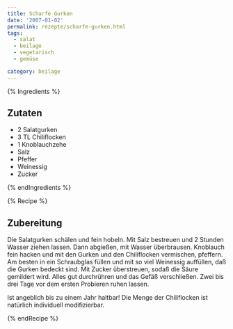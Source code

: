 ```yaml
---
title: Scharfe Gurken
date: '2007-01-02'
permalink: rezepte/scharfe-gurken.html
tags:
  - salat
  - beilage
  - vegetarisch
  - gemüse

category: beilage
---
```



{% Ingredients %}

## Zutaten

- 2 Salatgurken
- 3 TL Chiliflocken
- 1 Knoblauchzehe
- Salz
- Pfeffer
- Weinessig
- Zucker

{% endIngredients %}

{% Recipe %}

## Zubereitung

Die Salatgurken schälen und fein hobeln. Mit Salz bestreuen und 2 Stunden Wasser ziehen lassen. Dann abgießen, mit Wasser überbrausen. Knoblauch fein hacken und mit den Gurken und den Chiliflocken vermischen, pfeffern. Am besten in ein Schraubglas füllen und mit so viel Weinessig auffüllen, daß die Gurken bedeckt sind. Mit Zucker überstreuen, sodaß die Säure gemildert wird. Alles gut durchrühren und das Gefäß verschließen. Zwei bis drei Tage vor dem ersten Probieren ruhen lassen.

Ist angeblich bis zu einem Jahr haltbar! Die Menge der Chiliflocken ist natürlich individuell modifizierbar.

{% endRecipe %}
